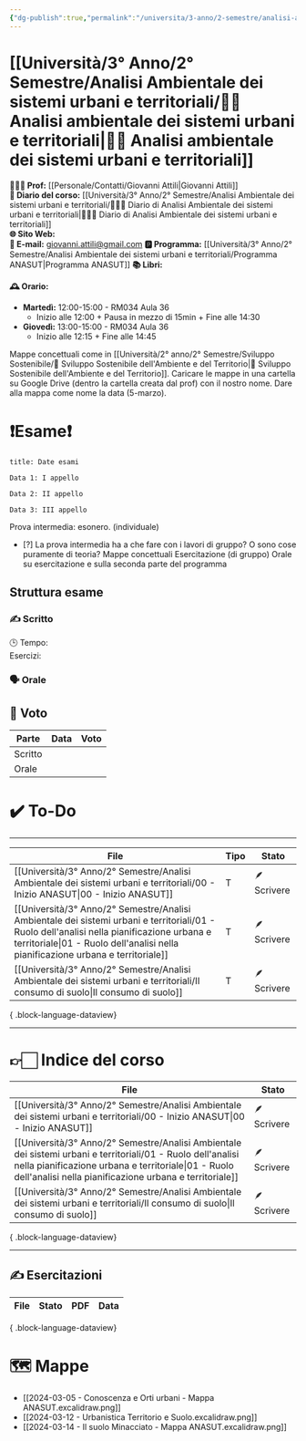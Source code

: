 ```yaml
---
{"dg-publish":true,"permalink":"/universita/3-anno/2-semestre/analisi-ambientale-dei-sistemi-urbani-e-territoriali/analisi-ambientale-dei-sistemi-urbani-e-territoriali/"}
---
```



# [[Università/3° Anno/2° Semestre/Analisi Ambientale dei sistemi urbani e territoriali/👨‍🌾 Analisi ambientale dei sistemi urbani e territoriali\|👨‍🌾 Analisi ambientale dei sistemi urbani e territoriali]]

**🧑🏻‍🏫 Prof:** [[Personale/Contatti/Giovanni Attili\|Giovanni Attili]]  
**📔 Diario del corso:** [[Università/3° Anno/2° Semestre/Analisi Ambientale dei sistemi urbani e territoriali/🧑‍🌾📔 Diario di Analisi Ambientale dei sistemi urbani e territoriali\|🧑‍🌾📔 Diario di Analisi Ambientale dei sistemi urbani e territoriali]]  
**🌐 Sito Web:**  
**📧 E-mail:** giovanni.attili@gmail.com
**🅿️ Programma:** [[Università/3° Anno/2° Semestre/Analisi Ambientale dei sistemi urbani e territoriali/Programma ANASUT\|Programma ANASUT]]
**📚 Libri:**

**🕰 Orario:**
- **Martedì:** 12:00-15:00 - RM034 Aula 36
	- Inizio alle 12:00 + Pausa in mezzo di 15min + Fine alle 14:30
- **Giovedì:** 13:00-15:00 - RM034 Aula 36
	- Inizio alle 12:15 + Fine alle 14:45



Mappe concettuali come in [[Università/2° anno/2° Semestre/Sviluppo Sostenibile/🌱 Sviluppo Sostenibile dell'Ambiente e del Territorio\|🌱 Sviluppo Sostenibile dell'Ambiente e del Territorio]].
Caricare le mappe in una cartella su Google Drive (dentro la cartella creata dal prof) con il nostro nome. Dare alla mappa come nome la data (5-marzo).


# ❗️Esame❗️

```ad-attention
title: Date esami

Data 1: I appello

Data 2: II appello

Data 3: III appello

```


Prova intermedia: esonero. (individuale)
- [?] La prova intermedia ha a che fare con i lavori di gruppo? O sono cose puramente di teoria? 
Mappe concettuali
Esercitazione (di gruppo)
Orale su esercitazione e sulla seconda parte del programma



## Struttura esame

### ✍️ Scritto

🕒 Tempo:  
Esercizi: 


### 🗣 Orale 



## 💯 Voto

| Parte       | Data           | Voto |
| ----------- | -------------- | ---- |
| Scritto |  |  |
| Orale       |  |     |


# ✔️ To-Do


___

| File                                                                                                                                                                                                                              | Tipo | Stato       |
| --------------------------------------------------------------------------------------------------------------------------------------------------------------------------------------------------------------------------------- | ---- | ----------- |
| [[Università/3° Anno/2° Semestre/Analisi Ambientale dei sistemi urbani e territoriali/00 - Inizio ANASUT\|00 - Inizio ANASUT]]                                                                                                 | T    | 🪶 Scrivere |
| [[Università/3° Anno/2° Semestre/Analisi Ambientale dei sistemi urbani e territoriali/01 - Ruolo dell'analisi nella pianificazione urbana e territoriale\|01 - Ruolo dell'analisi nella pianificazione urbana e territoriale]] | T    | 🪶 Scrivere |
| [[Università/3° Anno/2° Semestre/Analisi Ambientale dei sistemi urbani e territoriali/Il consumo di suolo\|Il consumo di suolo]]                                                                                               | T    | 🪶 Scrivere |

{ .block-language-dataview}


___


# 👉🏻 Indice del corso

| File                                                                                                                                                                                                                              | Stato       |
| --------------------------------------------------------------------------------------------------------------------------------------------------------------------------------------------------------------------------------- | ----------- |
| [[Università/3° Anno/2° Semestre/Analisi Ambientale dei sistemi urbani e territoriali/00 - Inizio ANASUT\|00 - Inizio ANASUT]]                                                                                                 | 🪶 Scrivere |
| [[Università/3° Anno/2° Semestre/Analisi Ambientale dei sistemi urbani e territoriali/01 - Ruolo dell'analisi nella pianificazione urbana e territoriale\|01 - Ruolo dell'analisi nella pianificazione urbana e territoriale]] | 🪶 Scrivere |
| [[Università/3° Anno/2° Semestre/Analisi Ambientale dei sistemi urbani e territoriali/Il consumo di suolo\|Il consumo di suolo]]                                                                                               | 🪶 Scrivere |

{ .block-language-dataview}


___


## ✍️ Esercitazioni


| File | Stato | PDF | Data |
| ---- | ----- | --- | ---- |

{ .block-language-dataview}




# 🗺 Mappe
- [[2024-03-05 - Conoscenza e Orti urbani - Mappa ANASUT.excalidraw.png]]
- [[2024-03-12 - Urbanistica Territorio e Suolo.excalidraw.png]]
- [[2024-03-14 - Il suolo Minacciato - Mappa ANASUT.excalidraw.png]]

